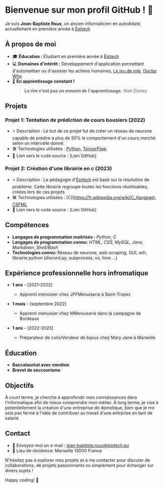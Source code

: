 # Bienvenue sur mon profil GitHub ! :wave:

Je suis **Jean-Baptiste Roux**, un ancien informaticien en autodidate, actuellement en première année à [Épitech](https://www.epitech.eu/)

## À propos de moi

- :mortar_board: **Éducation :** Étudiant en première année à [Épitech](https://www.epitech.eu/)
- :computer: **Domaines d'intérêt :** Developpement d'application permettant d'automatiser ou d'assister les actions humaines, [Le jeu de role](https://dnd.wizards.com/), [Doctor Who](https://www.doctorwho.tv/)
- :seedling: **En apprentissage constant !**
  > **Le rire n'est pas un ennemi de l'apprentissage.** Walt Disney

## Projets

### Projet 1: Tentation de prédiction de cours bousiers (2022)

- :star: Description : Le but de ce projet fut de créer un réseau de neurone capable de prédire à plus de 50% le comportement d'un cours marché selon un intervalle donné.
- :hammer_and_wrench: Technologies utilisées : [Python](https://www.python.org/), [TensorFlow](https://www.tensorflow.org/)
- :link: Lien vers le code source : [Lien GitHub]

### Projet 2: Création d'une librairie en c (2023)

- :star: Description : La pédagogie d'[Épitech](https://www.epitech.eu/) est basé sur la résolution de problème. Cette librairie regroupe toutes les fonctions réutilisables, créées lors de ces projets
- :hammer_and_wrench: Technologies utilisées : [C](https://fr.wikipedia.org/wiki/C_(langage), [CSFML](https://www.sfml-dev.org/download/csfml/)
- :link: Lien vers le code source : [Lien GitHub]

## Compétences

- **Langages de programmation maitrisés :** *Python*, *C* 
- **Langages de programmation connu:** *HTML*, *CSS*, *MySQL*, *Java*, *Markdown*, *Shell/Bash*
- **Technologies connu:** Réseau de neurone, web scraping, GUI, ssh, librairie python (discord.py, subprocess, os, time ...)

## Expérience professionnelle hors infromatique

- **1 ans** - [2021-2022]
  - Apprenti menuisier chez JPFMenuiserie à Saint-Tropez

- **1 mois** - [septembre 2022]
  - Apprenti menuisier chez MMenuiserie dans la campagne de Bordeaux

- **1 ans** - [2022-2023]
  - Préparateur de colis/Vendeur de bijoux chez Mary Jane à Marseille

## Éducation

- **Baccalauréat avec mention**
- **Brevet de seccourisme**

## Objectifs

À court terme, je cherche à approfondir mes connaissances dans l'informatique afin de mieux comprendre mon métier. À long terme, je vise à potentiellement la création d'une entreprise de domotique, bien que je me sois pas fermé à l'idée de contribuer au travail d'une entrprise en tant de salarié.

## Contact

- :email: Envoyez-moi un e-mail : [jean-baptiste.roux@epitech.eu](mailto:jean-baptiste.roux@epitech.eu)
- :pushpin: Lieu de résidence: Marseille 13000 France

N'hésitez pas à explorer mes projets et à me contacter pour discuter de collaborations, de projets passionnants ou simplement pour échanger sur divers sujets !

Happy coding! :rocket:
